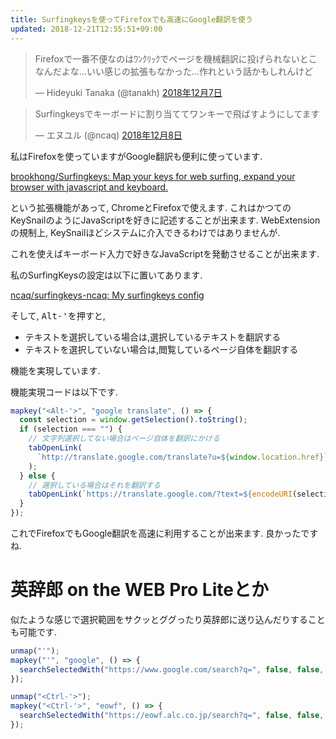 ```yaml
---
title: Surfingkeysを使ってFirefoxでも高速にGoogle翻訳を使う
updated: 2018-12-21T12:55:51+09:00
---
```


<blockquote class="twitter-tweet" data-lang="ja"><p lang="ja" dir="ltr">Firefoxで一番不便なのはﾜﾝｸﾘｯｸでページを機械翻訳に投げられないとこなんだよな…いい感じの拡張もなかった…作れという話かもしれんけど</p>&mdash; Hideyuki Tanaka (@tanakh) <a href="https://twitter.com/tanakh/status/1070904422841016320?ref_src=twsrc%5Etfw">2018年12月7日</a></blockquote>

<blockquote class="twitter-tweet" data-lang="ja"><p lang="ja" dir="ltr">Surfingkeysでキーボードに割り当ててワンキーで飛ばすようにしてます</p>&mdash; エヌユル (@ncaq) <a href="https://twitter.com/ncaq/status/1071241799585263616?ref_src=twsrc%5Etfw">2018年12月8日</a></blockquote>

私はFirefoxを使っていますがGoogle翻訳も便利に使っています.

[brookhong/Surfingkeys: Map your keys for web surfing, expand your browser with javascript and keyboard.](https://github.com/brookhong/Surfingkeys)

という拡張機能があって,
ChromeとFirefoxで使えます.
これはかつてのKeySnailのようにJavaScriptを好きに記述することが出来ます.
WebExtensionの規制上,
KeySnailほどシステムに介入できるわけではありませんが.

これを使えばキーボード入力で好きなJavaScriptを発動させることが出来ます.

私のSurfingKeysの設定は以下に置いてあります.

[ncaq/surfingkeys-ncaq: My surfingkeys config](https://github.com/ncaq/surfingkeys-ncaq)

そして,
<kbd>Alt-'</kbd>を押すと,

* テキストを選択している場合は,選択しているテキストを翻訳する
* テキストを選択していない場合は,閲覧しているページ自体を翻訳する

機能を実現しています.

機能実現コードは以下です.

~~~js
mapkey("<Alt-'>", "google translate", () => {
  const selection = window.getSelection().toString();
  if (selection === "") {
    // 文字列選択してない場合はページ自体を翻訳にかける
    tabOpenLink(
      `http://translate.google.com/translate?u=${window.location.href}`
    );
  } else {
    // 選択している場合はそれを翻訳する
    tabOpenLink(`https://translate.google.com/?text=${encodeURI(selection)}`);
  }
});
~~~

これでFirefoxでもGoogle翻訳を高速に利用することが出来ます.
良かったですね.

# 英辞郎 on the WEB Pro Liteとか

似たような感じで選択範囲をサクッとググったり英辞郎に送り込んだりすることも可能です.

~~~js
unmap("'");
mapkey("'", "google", () => {
  searchSelectedWith("https://www.google.com/search?q=", false, false, "");
});

unmap("<Ctrl-'>");
mapkey("<Ctrl-'>", "eowf", () => {
  searchSelectedWith("https://eowf.alc.co.jp/search?q=", false, false, "");
});
~~~
